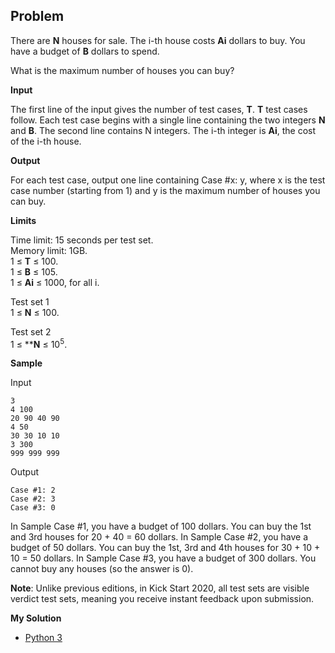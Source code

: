 ## Problem

There are **N** houses for sale. The i-th house costs **Ai** dollars to buy. You have a budget of **B** dollars to spend.

What is the maximum number of houses you can buy?

**Input**


The first line of the input gives the number of test cases, **T**. **T** test cases follow. Each test case begins with a single line containing the two integers **N** and **B**. The second line contains N integers. The i-th integer is **Ai**, the cost of the i-th house.

**Output**


For each test case, output one line containing Case #x: y, where x is the test case number (starting from 1) and y is the maximum number of houses you can buy.

**Limits**


Time limit: 15 seconds per test set. <br>
Memory limit: 1GB.<br>
1 ≤ **T** ≤ 100.<br> 
1 ≤ **B** ≤ 105.<br>
1 ≤ **Ai** ≤ 1000, for all i.<br>

Test set 1<br>
1 ≤ **N** ≤ 100.

Test set 2<br>
1 ≤ ****N** ≤ 10<sup>5</sup>.

**Sample**

Input
``` 
3
4 100
20 90 40 90
4 50
30 30 10 10
3 300
999 999 999
```

Output
```  
Case #1: 2
Case #2: 3
Case #3: 0
```

  
In Sample Case #1, you have a budget of 100 dollars. You can buy the 1st and 3rd houses for 20 + 40 = 60 dollars.
In Sample Case #2, you have a budget of 50 dollars. You can buy the 1st, 3rd and 4th houses for 30 + 10 + 10 = 50 dollars.
In Sample Case #3, you have a budget of 300 dollars. You cannot buy any houses (so the answer is 0).<br>


**Note**: Unlike previous editions, in Kick Start 2020, all test sets are visible verdict test sets, meaning you receive instant feedback upon submission.

**My Solution**
- [Python 3](Allocation.py)